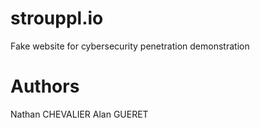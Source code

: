 # strouppl.io
Fake website for cybersecurity penetration demonstration

# Authors

Nathan CHEVALIER
Alan GUERET